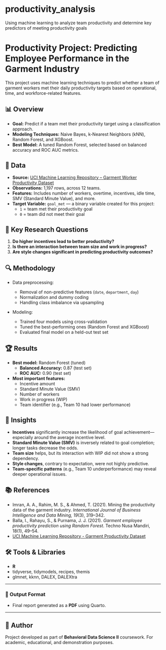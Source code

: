 # productivity_analysis
Using machine learning to analyze team productivity and determine key predictors of meeting productivity goals

# Productivity Project: Predicting Employee Performance in the Garment Industry

This project uses machine learning techniques to predict whether a team of garment workers met their daily productivity targets based on operational, time, and workforce-related features.

## 📊 Overview

- **Goal:** Predict if a team met their productivity target using a classification approach.
- **Modeling Techniques:** Naive Bayes, k-Nearest Neighbors (kNN), Random Forest, and XGBoost.
- **Best Model:** A tuned Random Forest, selected based on balanced accuracy and ROC AUC metrics.

## 📁 Data

- **Source:** [UCI Machine Learning Repository – Garment Worker Productivity Dataset](https://archive.ics.uci.edu/dataset/597/productivity+prediction+of+garment+employees)
- **Observations:** 1,197 rows, across 12 teams.
- **Features:** Includes number of workers, overtime, incentives, idle time, SMV (Standard Minute Value), and more.
- **Target Variable:** `goal_met` — a binary variable created for this project:
  - `1` = team met their productivity goal
  - `0` = team did not meet their goal

## 🧠 Key Research Questions

1. **Do higher incentives lead to better productivity?**
2. **Is there an interaction between team size and work in progress?**
3. **Are style changes significant in predicting productivity outcomes?**

## 🔍 Methodology

- Data preprocessing:
  - Removal of non-predictive features (`date`, `department`, `day`)
  - Normalization and dummy coding
  - Handling class imbalance via upsampling

- Modeling:
  - Trained four models using cross-validation
  - Tuned the best-performing ones (Random Forest and XGBoost)
  - Evaluated final model on a held-out test set

## 🏆 Results

- **Best model:** Random Forest (tuned)
  - **Balanced Accuracy:** 0.87 (test set)
  - **ROC AUC:** 0.90 (test set)
- **Most important features:**
  - Incentive amount
  - Standard Minute Value (SMV)
  - Number of workers
  - Work in progress (WIP)
  - Team identifier (e.g., Team 10 had lower performance)

## 📌 Insights

- **Incentives** significantly increase the likelihood of goal achievement—especially around the average incentive level.
- **Standard Minute Value (SMV)** is inversely related to goal completion; longer tasks decrease the odds.
- **Team size** helps, but its interaction with WIP did not show a strong dependency.
- **Style changes**, contrary to expectation, were not highly predictive.
- **Team-specific patterns** (e.g., Team 10 underperformance) may reveal deeper operational issues.

## 📚 References

- Imran, A. A., Rahim, M. S., & Ahmed, T. (2021). Mining the productivity data of the garment industry. *International Journal of Business Intelligence and Data Mining, 19*(3), 319–342.
- Balla, I., Rahayu, S., & Purnama, J. J. (2021). *Garment employee productivity prediction using Random Forest*. Techno Nusa Mandiri, 18(1), 49–54.
- [UCI Machine Learning Repository - Garment Productivity Dataset](https://archive.ics.uci.edu/dataset/597/productivity+prediction+of+garment+employees)

## 🛠 Tools & Libraries

- **R**
- tidyverse, tidymodels, recipes, themis
- glmnet, kknn, DALEX, DALEXtra

---

### 📄 Output Format

- Final report generated as a **PDF** using Quarto.

---

## 📌 Author

Project developed as part of **Behavioral Data Science II** coursework. For academic, educational, and demonstration purposes.

